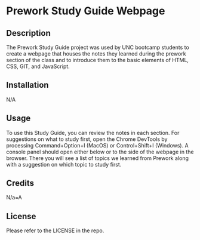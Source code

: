 # Prework Study Guide Webpage

## Description

The Prework Study Guide project was used by UNC bootcamp students to create a webpage that houses the notes they learned during the prework section of the class and to introduce them to the basic elements of HTML, CSS, GIT, and JavaScript.


## Installation

N/A

## Usage

To use this Study Guide, you can review the notes in each section. For suggestions on what to study first, open the Chrome DevTools by processing Command+Option+I (MacOS) or Control+Shift+I (Windows). A console panel should open either below or to the side of the webpage in the browser. There you will see a list of topics we learned from Prework along with a suggestion on which topic to study first.

## Credits

N/a=A

## License

Please refer to the LICENSE in the repo.
